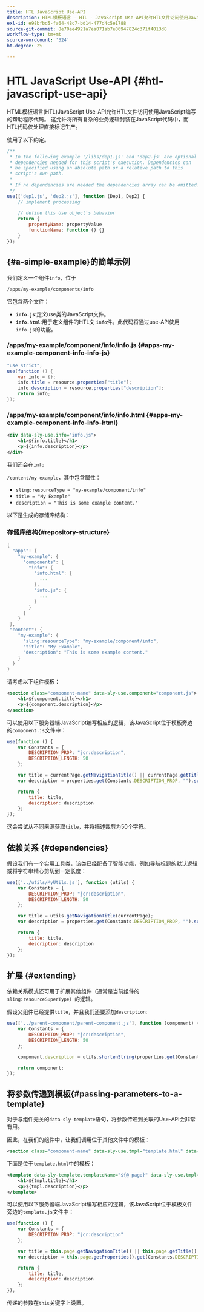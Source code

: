 ```yaml
---
title: HTL JavaScript Use-API
description: HTML模板语言 — HTL - JavaScript Use-API允许HTL文件访问使用JavaScript编写的帮助程序代码。
exl-id: e98bfbd5-fa64-48c7-bd14-477d4c5e1788
source-git-commit: 8e70ee4921a7ea071ab7e06947824c371f4013d8
workflow-type: tm+mt
source-wordcount: '324'
ht-degree: 2%

---
```


# HTL JavaScript Use-API {#htl-javascript-use-api}

HTML模板语言(HTL)JavaScript Use-API允许HTL文件访问使用JavaScript编写的帮助程序代码。 这允许将所有复杂的业务逻辑封装在JavaScript代码中，而HTL代码仅处理直接标记生产。

使用了以下约定。

```javascript
/**
 * In the following example '/libs/dep1.js' and 'dep2.js' are optional
 * dependencies needed for this script's execution. Dependencies can
 * be specified using an absolute path or a relative path to this
 * script's own path.
 *
 * If no dependencies are needed the dependencies array can be omitted.
 */
use(['dep1.js', 'dep2.js'], function (Dep1, Dep2) {
    // implement processing
  
    // define this Use object's behavior
    return {
        propertyName: propertyValue
        functionName: function () {}
    }
});
```

## {#a-simple-example}的简单示例

我们定义一个组件`info`，位于

`/apps/my-example/components/info`

它包含两个文件：

* **`info.js`**:定义use类的JavaScript文件。
* **`info.html`**:用于定义组件的HTL文 `info`件。此代码将通过use-API使用`info.js`的功能。

### /apps/my-example/component/info/info.js {#apps-my-example-component-info-info-js}

```java
"use strict";
use(function () {
    var info = {};
    info.title = resource.properties["title"];
    info.description = resource.properties["description"];
    return info;
});
```

### /apps/my-example/component/info/info.html {#apps-my-example-component-info-info-html}

```xml
<div data-sly-use.info="info.js">
    <h1>${info.title}</h1>
    <p>${info.description}</p>
</div>
```

我们还会在`info`

`/content/my-example`，其中包含属性：

* `sling:resourceType = "my-example/component/info"`
* `title = "My Example"`
* `description = "This is some example content."`

以下是生成的存储库结构：

### 存储库结构{#repository-structure}

```java
{
  "apps": {
    "my-example": {
      "components": {
        "info": {
          "info.html": {
            ...
          },
          "info.js": {
            ...
          }
        }
      }
    }
 },
 "content": {
    "my-example": {
      "sling:resourceType": "my-example/component/info",
      "title": "My Example",
      "description": "This is some example content."
    }
  }
}
```

请考虑以下组件模板：

```xml
<section class="component-name" data-sly-use.component="component.js">
    <h1>${component.title}</h1>
    <p>${component.description}</p>
</section>
```

可以使用以下服务器端JavaScript编写相应的逻辑，该JavaScript位于模板旁边的`component.js`文件中：

```javascript
use(function () {
    var Constants = {
        DESCRIPTION_PROP: "jcr:description",
        DESCRIPTION_LENGTH: 50
    };

    var title = currentPage.getNavigationTitle() || currentPage.getTitle() || currentPage.getName();
    var description = properties.get(Constants.DESCRIPTION_PROP, "").substr(0, Constants.DESCRIPTION_LENGTH);

    return {
        title: title,
        description: description
    };
});
```

这会尝试从不同来源获取`title`，并将描述裁剪为50个字符。

## 依赖关系 {#dependencies}

假设我们有一个实用工具类，该类已经配备了智能功能，例如导航标题的默认逻辑或将字符串精心剪切到一定长度：

```javascript
use(['../utils/MyUtils.js'], function (utils) {
    var Constants = {
        DESCRIPTION_PROP: "jcr:description",
        DESCRIPTION_LENGTH: 50
    };

    var title = utils.getNavigationTitle(currentPage);
    var description = properties.get(Constants.DESCRIPTION_PROP, "").substr(0, Constants.DESCRIPTION_LENGTH);

    return {
        title: title,
        description: description
    };
});
```

## 扩展 {#extending}

依赖关系模式还可用于扩展其他组件（通常是当前组件的`sling:resourceSuperType`）的逻辑。

假设父组件已经提供`title`，并且我们还要添加`description`:

```javascript
use(['../parent-component/parent-component.js'], function (component) {
    var Constants = {
        DESCRIPTION_PROP: "jcr:description",
        DESCRIPTION_LENGTH: 50
    };

    component.description = utils.shortenString(properties.get(Constants.DESCRIPTION_PROP, ""), Constants.DESCRIPTION_LENGTH);

    return component;
});
```

## 将参数传递到模板{#passing-parameters-to-a-template}

对于与组件无关的`data-sly-template`语句，将参数传递到关联的Use-API会非常有用。

因此，在我们的组件中，让我们调用位于其他文件中的模板：

```xml
<section class="component-name" data-sly-use.tmpl="template.html" data-sly-call="${tmpl.templateName @ page=currentPage}"></section>
```

下面是位于`template.html`中的模板：

```xml
<template data-sly-template.templateName="${@ page}" data-sly-use.tmpl="${'template.js' @ page=page, descriptionLength=50}">
    <h1>${tmpl.title}</h1>
    <p>${tmpl.description}</p>
</template>
```

可以使用以下服务器端JavaScript编写相应的逻辑，该JavaScript位于模板文件旁边的`template.js`文件中：

```javascript
use(function () {
    var Constants = {
        DESCRIPTION_PROP: "jcr:description"
    };

    var title = this.page.getNavigationTitle() || this.page.getTitle() || this.page.getName();
    var description = this.page.getProperties().get(Constants.DESCRIPTION_PROP, "").substr(0, this.descriptionLength);

    return {
        title: title,
        description: description
    };
});
```

传递的参数在`this`关键字上设置。

